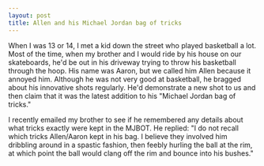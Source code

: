 ```yaml
--- 
layout: post
title: Allen and his Michael Jordan bag of tricks
---
```

When I was 13 or 14, I met a kid down the street who played basketball a lot. Most of the time, when my brother and I would ride by his house on our skateboards, he'd be out in his driveway trying to throw his basketball through the hoop. His name was Aaron, but we called him Allen because it annoyed him. Although he was not very good at basketball, he bragged about his innovative shots regularly. He'd demonstrate a new shot to us and then claim that it was the latest addition to his "Michael Jordan bag of tricks."

I recently emailed my brother to see if he remembered any details about what tricks exactly were kept in the MJBOT. He replied: "I do not recall which tricks Allen/Aaron kept in his bag. I believe they involved him dribbling around in a spastic fashion, then feebly hurling the ball at the rim, at which point the ball would clang off the rim and bounce into his bushes."

